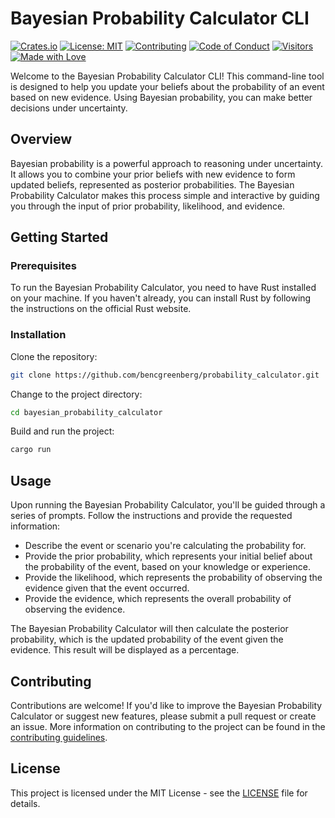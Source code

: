 # Bayesian Probability Calculator CLI

[![Crates.io](https://img.shields.io/crates/v/probability-cli.svg)](https://crates.io/crates/probability_cli)
[![License: MIT](https://img.shields.io/badge/License-MIT-green.svg)](https://opensource.org/licenses/MIT)
[![Contributing](https://img.shields.io/badge/Contributing-Guidelines-blue)](CONTRIBUTING.md)
[![Code of Conduct](https://img.shields.io/badge/Code%20of%20Conduct-Respectful-orange)](CODE_OF_CONDUCT.md)
[![Visitors](https://visitor-badge.glitch.me/badge?page_id=bencgreenberg.probability-cli)](https://github.com/bencgreenberg/probability-cli)
[![Made with Love](https://img.shields.io/badge/Made%20with-Love-ff69b4.svg)](https://shields.io/)

Welcome to the Bayesian Probability Calculator CLI! This command-line tool is designed to help you update your beliefs about the probability of an event based on new evidence. Using Bayesian probability, you can make better decisions under uncertainty.

## Overview

Bayesian probability is a powerful approach to reasoning under uncertainty. It allows you to combine your prior beliefs with new evidence to form updated beliefs, represented as posterior probabilities. The Bayesian Probability Calculator makes this process simple and interactive by guiding you through the input of prior probability, likelihood, and evidence.

## Getting Started

### Prerequisites

To run the Bayesian Probability Calculator, you need to have Rust installed on your machine. If you haven't already, you can install Rust by following the instructions on the official Rust website.

### Installation

Clone the repository:

```bash
git clone https://github.com/bencgreenberg/probability_calculator.git
```

Change to the project directory:

```bash
cd bayesian_probability_calculator
```

Build and run the project:

```bash
cargo run
```

## Usage

Upon running the Bayesian Probability Calculator, you'll be guided through a series of prompts. Follow the instructions and provide the requested information:

* Describe the event or scenario you're calculating the probability for.
* Provide the prior probability, which represents your initial belief about the probability of the event, based on your knowledge or experience.
* Provide the likelihood, which represents the probability of observing the evidence given that the event occurred.
* Provide the evidence, which represents the overall probability of observing the evidence.

The Bayesian Probability Calculator will then calculate the posterior probability, which is the updated probability of the event given the evidence. This result will be displayed as a percentage.

## Contributing

Contributions are welcome! If you'd like to improve the Bayesian Probability Calculator or suggest new features, please submit a pull request or create an issue. More information on contributing to the project can be found in the [contributing guidelines](CONTRIBUTING.md).

## License

This project is licensed under the MIT License - see the [LICENSE](LICENSE) file for details.